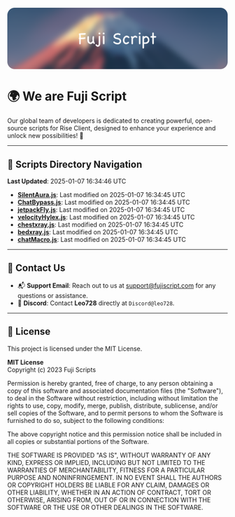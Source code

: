 ![Banner](.github/b.webp)

# 🌍 **We are Fuji Script**

Our global team of developers is dedicated to creating powerful, open-source scripts for Rise Client, designed to enhance your experience and unlock new possibilities! 🌟

---
<!-- SCRIPTS_NAVIGATION_START -->
## 📂 **Scripts Directory Navigation**

**Last Updated**: 2025-01-07 16:34:46 UTC

- **[SilentAura.js](scripts/SilentAura.js)**: Last modified on 2025-01-07 16:34:45 UTC
- **[ChatBypass.js](scripts/ChatBypass.js)**: Last modified on 2025-01-07 16:34:45 UTC
- **[jetpackFly.js](scripts/jetpackFly.js)**: Last modified on 2025-01-07 16:34:45 UTC
- **[velocityHylex.js](scripts/velocityHylex.js)**: Last modified on 2025-01-07 16:34:45 UTC
- **[chestxray.js](scripts/chestxray.js)**: Last modified on 2025-01-07 16:34:45 UTC
- **[bedxray.js](scripts/bedxray.js)**: Last modified on 2025-01-07 16:34:45 UTC
- **[chatMacro.js](scripts/chatMacro.js)**: Last modified on 2025-01-07 16:34:45 UTC

<!-- SCRIPTS_NAVIGATION_END -->

---

## 💬 **Contact Us**  
- 📬 **Support Email**: Reach out to us at [support@fujiscript.com](mailto:support@fujiscript.com) for any questions or assistance.  
- 💬 **Discord**: Contact **Leo728** directly at `Discord@leo728`.

---

## 📜 **License**

This project is licensed under the MIT License.  

**MIT License**  
Copyright (c) 2023 Fuji Scripts  

Permission is hereby granted, free of charge, to any person obtaining a copy of this software and associated documentation files (the "Software"), to deal in the Software without restriction, including without limitation the rights to use, copy, modify, merge, publish, distribute, sublicense, and/or sell copies of the Software, and to permit persons to whom the Software is furnished to do so, subject to the following conditions:  

The above copyright notice and this permission notice shall be included in all copies or substantial portions of the Software.  

THE SOFTWARE IS PROVIDED "AS IS", WITHOUT WARRANTY OF ANY KIND, EXPRESS OR IMPLIED, INCLUDING BUT NOT LIMITED TO THE WARRANTIES OF MERCHANTABILITY, FITNESS FOR A PARTICULAR PURPOSE AND NONINFRINGEMENT. IN NO EVENT SHALL THE AUTHORS OR COPYRIGHT HOLDERS BE LIABLE FOR ANY CLAIM, DAMAGES OR OTHER LIABILITY, WHETHER IN AN ACTION OF CONTRACT, TORT OR OTHERWISE, ARISING FROM, OUT OF OR IN CONNECTION WITH THE SOFTWARE OR THE USE OR OTHER DEALINGS IN THE SOFTWARE.  
